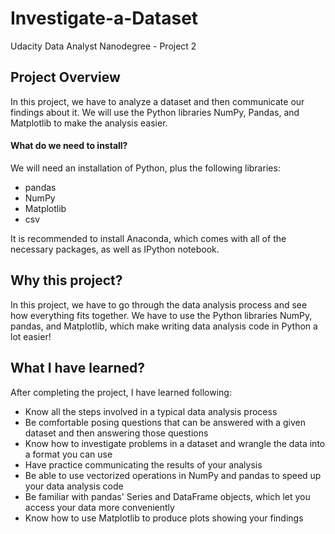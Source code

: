 # Investigate-a-Dataset
Udacity Data Analyst Nanodegree - Project 2

## Project Overview
In this project, we have to analyze a dataset and then communicate our findings about it. 
We will use the Python libraries NumPy, Pandas, and Matplotlib to make the analysis easier.

#### What do we need to install?
We will need an installation of Python, plus the following libraries:
* pandas
* NumPy
* Matplotlib
* csv

It is recommended to install Anaconda, which comes with all of the necessary packages, as well as IPython notebook. 

## Why this project?
In this project, we have to go through the data analysis process and see how everything fits together.
We have to use the Python libraries NumPy, pandas, and Matplotlib, which make writing data analysis code in Python a lot easier!

## What I have learned?
After completing the project, I have learned following:

* Know all the steps involved in a typical data analysis process
* Be comfortable posing questions that can be answered with a given dataset and then answering those questions
* Know how to investigate problems in a dataset and wrangle the data into a format you can use
* Have practice communicating the results of your analysis
* Be able to use vectorized operations in NumPy and pandas to speed up your data analysis code
* Be familiar with pandas' Series and DataFrame objects, which let you access your data more conveniently
* Know how to use Matplotlib to produce plots showing your findings
